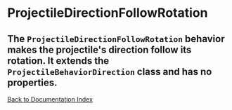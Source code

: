 # ProjectileDirectionFollowRotation
The `ProjectileDirectionFollowRotation` behavior makes the projectile's direction follow its rotation. It extends the `ProjectileBehaviorDirection` class and has no properties.
---
[Back to Documentation Index](_sidebar.md)
